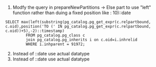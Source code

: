 

1. Modfy the query in prepareNewPartitions -> Else part to use "left" function rather than duing a fixed position like : 10)::date 
```
SELECT max(left(substring(pg_catalog.pg_get_expr(c.relpartbound, c.oid),position('TO (' IN pg_catalog.pg_get_expr(c.relpartbound, c.oid))+5),-2)::timestamp)
         FROM pg_catalog.pg_class c
         join pg_catalog.pg_inherits i on c.oid=i.inhrelid
         WHERE i.inhparent = 91972;
```
2. Instead of ::date use actual datatype
2. Instead of ::date use actual datatype

